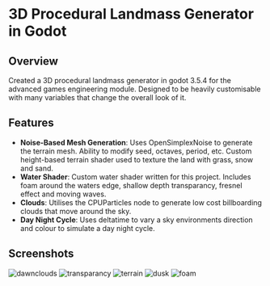 # 3D Procedural Landmass Generator in Godot
## Overview

Created a 3D procedural landmass generator in godot 3.5.4 for the advanced games engineering module. Designed to be heavily customisable with many variables that change the overall look of it.

## Features

- **Noise-Based Mesh Generation**: Uses OpenSimplexNoise to generate the terrain mesh. Ability to modify seed, octaves, period, etc. Custom height-based terrain shader used to texture the land with grass, snow and sand.
- **Water Shader**: Custom water shader written for this project. Includes foam around the waters edge, shallow depth transparancy, fresnel effect and moving waves.
- **Clouds**: Utilises the CPUParticles node to generate low cost billboarding clouds that move around the sky.
- **Day Night Cycle**: Uses deltatime to vary a sky environments direction and colour to simulate a day night cycle.

## Screenshots
![dawnclouds](https://github.com/MatthewLenathen/adv-games-eng/assets/71607754/46bf05ad-7b49-4ebd-957e-2e377df50dee)
![transparancy](https://github.com/MatthewLenathen/adv-games-eng/assets/71607754/f1457ef1-3252-4bae-bb07-53235acf8892)
![terrain](https://github.com/MatthewLenathen/adv-games-eng/assets/71607754/178a78b1-08cf-4ccf-b52f-a046d9186fa9)
![dusk](https://github.com/MatthewLenathen/adv-games-eng/assets/71607754/ababb5ae-491e-41b5-b35c-6782e9b6e88e)
![foam](https://github.com/MatthewLenathen/adv-games-eng/assets/71607754/1fa17278-5902-43a8-83ee-57b7672f9368)
